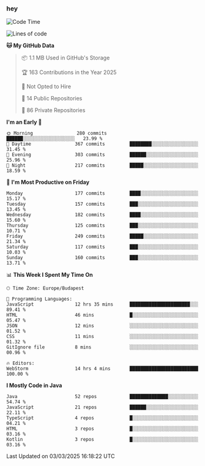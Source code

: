 ### hey

<!--START_SECTION:waka-->
![Code Time](http://img.shields.io/badge/Code%20Time-1%2C113%20hrs%2041%20mins-blue)

![Lines of code](https://img.shields.io/badge/From%20Hello%20World%20I%27ve%20Written-2.4%20million%20lines%20of%20code-blue)

**🐱 My GitHub Data** 

> 📦 1.1 MB Used in GitHub's Storage 
 > 
> 🏆 163 Contributions in the Year 2025
 > 
> 🚫 Not Opted to Hire
 > 
> 📜 14 Public Repositories 
 > 
> 🔑 86 Private Repositories 
 > 
**I'm an Early 🐤** 

```text
🌞 Morning                280 commits         ██████░░░░░░░░░░░░░░░░░░░   23.99 % 
🌆 Daytime                367 commits         ████████░░░░░░░░░░░░░░░░░   31.45 % 
🌃 Evening                303 commits         ██████░░░░░░░░░░░░░░░░░░░   25.96 % 
🌙 Night                  217 commits         █████░░░░░░░░░░░░░░░░░░░░   18.59 % 
```
📅 **I'm Most Productive on Friday** 

```text
Monday                   177 commits         ████░░░░░░░░░░░░░░░░░░░░░   15.17 % 
Tuesday                  157 commits         ███░░░░░░░░░░░░░░░░░░░░░░   13.45 % 
Wednesday                182 commits         ████░░░░░░░░░░░░░░░░░░░░░   15.60 % 
Thursday                 125 commits         ███░░░░░░░░░░░░░░░░░░░░░░   10.71 % 
Friday                   249 commits         █████░░░░░░░░░░░░░░░░░░░░   21.34 % 
Saturday                 117 commits         ███░░░░░░░░░░░░░░░░░░░░░░   10.03 % 
Sunday                   160 commits         ███░░░░░░░░░░░░░░░░░░░░░░   13.71 % 
```


📊 **This Week I Spent My Time On** 

```text
🕑︎ Time Zone: Europe/Budapest

💬 Programming Languages: 
JavaScript               12 hrs 35 mins      ██████████████████████░░░   89.41 % 
HTML                     46 mins             █░░░░░░░░░░░░░░░░░░░░░░░░   05.47 % 
JSON                     12 mins             ░░░░░░░░░░░░░░░░░░░░░░░░░   01.52 % 
CSS                      11 mins             ░░░░░░░░░░░░░░░░░░░░░░░░░   01.32 % 
GitIgnore file           8 mins              ░░░░░░░░░░░░░░░░░░░░░░░░░   00.96 % 

🔥 Editors: 
WebStorm                 14 hrs 4 mins       █████████████████████████   100.00 % 
```

**I Mostly Code in Java** 

```text
Java                     52 repos            ██████████████░░░░░░░░░░░   54.74 % 
JavaScript               21 repos            ██████░░░░░░░░░░░░░░░░░░░   22.11 % 
TypeScript               4 repos             █░░░░░░░░░░░░░░░░░░░░░░░░   04.21 % 
HTML                     3 repos             █░░░░░░░░░░░░░░░░░░░░░░░░   03.16 % 
Kotlin                   3 repos             █░░░░░░░░░░░░░░░░░░░░░░░░   03.16 % 
```




 Last Updated on 03/03/2025 16:18:22 UTC
<!--END_SECTION:waka-->
